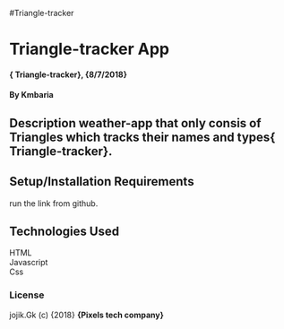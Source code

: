#Triangle-tracker
#  Triangle-tracker App
#### { Triangle-tracker}, {8/7/2018}
#### By Kmbaria
## Description weather-app that only consis of  Triangles which tracks their names and types{ Triangle-tracker}.
## Setup/Installation Requirements
run the link from github.
## Technologies Used
HTML</br>
Javascript</br>
Css
### License
jojik.Gk (c) {2018} **{Pixels tech company}**

